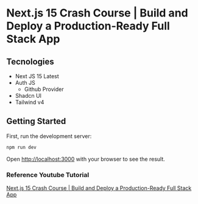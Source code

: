 # Next.js 15 Crash Course | Build and Deploy a Production-Ready Full Stack App

## Tecnologies

- Next JS 15 Latest
- Auth JS
  - Github Provider
- Shadcn UI
- Tailwind v4

## Getting Started

First, run the development server:

```bash
npm run dev
```

Open [http://localhost:3000](http://localhost:3000) with your browser to see the result.

### Reference Youtube Tutorial
[Next.js 15 Crash Course | Build and Deploy a Production-Ready Full Stack App](https://www.youtube.com/watch?v=Zq5fmkH0T78&t=650s)


